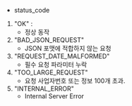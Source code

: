 
- status_code

1. "OK" :
	 - 정상 동작
2. "BAD_JSON_REQUEST"
	- JSON 포맷에 적합하지 않는 요청
3. "REQUEST_DATE_MALFORMED"
	- 필수 요청 파라미터 누락
4. "TOO_LARGE_REQUEST"
	- 요청 사업자번호 또는 정보 100개 초과.
5. "INTERNAL_ERROR"
	- Internal Server Error
